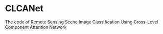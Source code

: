 # CLCANet
The code of Remote Sensing Scene Image Classification Using Cross-Level Component Attention Network
